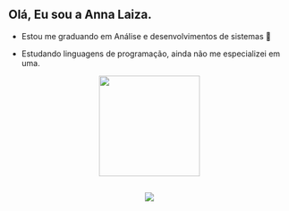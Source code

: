 ## Olá, Eu sou a Anna Laiza.

- Estou me graduando em Análise e desenvolvimentos de sistemas 📝

- Estudando linguagens de programação, ainda não me especializei em uma. 

<div align="center">
  <a href="https://github.com/Annas0uza">
  <img height="180em" src="https://github-readme-stats.vercel.app/api?username=Annas0uza&show_icons=true&theme=dark&include_all_commits=true&count_private=true"/>
  <div>
  
 ##
  
  <div> 
  <a href = "mailto:souzalaiza09@gmail.com"><img src="https://img.shields.io/badge/-Gmail-%23333?style=for-the-badge&logo=gmail&logoColor=white" target="_blank"></a>
  </div>
  
   
 
  
